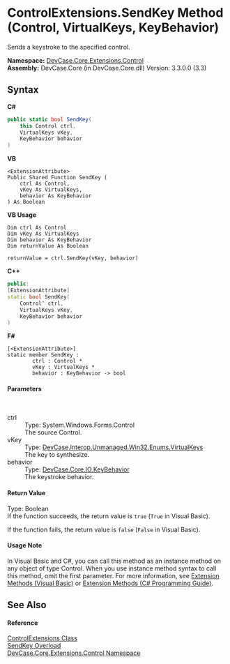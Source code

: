 # ControlExtensions.SendKey Method (Control, VirtualKeys, KeyBehavior)
 

Sends a keystroke to the specified control.

**Namespace:**&nbsp;<a href="N_DevCase_Core_Extensions_Control">DevCase.Core.Extensions.Control</a><br />**Assembly:**&nbsp;DevCase.Core (in DevCase.Core.dll) Version: 3.3.0.0 (3.3)

## Syntax

**C#**<br />
``` C#
public static bool SendKey(
	this Control ctrl,
	VirtualKeys vKey,
	KeyBehavior behavior
)
```

**VB**<br />
``` VB
<ExtensionAttribute>
Public Shared Function SendKey ( 
	ctrl As Control,
	vKey As VirtualKeys,
	behavior As KeyBehavior
) As Boolean
```

**VB Usage**<br />
``` VB Usage
Dim ctrl As Control
Dim vKey As VirtualKeys
Dim behavior As KeyBehavior
Dim returnValue As Boolean

returnValue = ctrl.SendKey(vKey, behavior)
```

**C++**<br />
``` C++
public:
[ExtensionAttribute]
static bool SendKey(
	Control^ ctrl, 
	VirtualKeys vKey, 
	KeyBehavior behavior
)
```

**F#**<br />
``` F#
[<ExtensionAttribute>]
static member SendKey : 
        ctrl : Control * 
        vKey : VirtualKeys * 
        behavior : KeyBehavior -> bool 

```


#### Parameters
&nbsp;<dl><dt>ctrl</dt><dd>Type: System.Windows.Forms.Control<br />The source Control.</dd><dt>vKey</dt><dd>Type: <a href="T_DevCase_Interop_Unmanaged_Win32_Enums_VirtualKeys">DevCase.Interop.Unmanaged.Win32.Enums.VirtualKeys</a><br />The key to synthesize.</dd><dt>behavior</dt><dd>Type: <a href="T_DevCase_Core_IO_KeyBehavior">DevCase.Core.IO.KeyBehavior</a><br />The keystroke behavior.</dd></dl>

#### Return Value
Type: Boolean<br />If the function succeeds, the return value is `true` (`True` in Visual Basic). 

 If the function fails, the return value is `false` (`False` in Visual Basic).

#### Usage Note
In Visual Basic and C#, you can call this method as an instance method on any object of type Control. When you use instance method syntax to call this method, omit the first parameter. For more information, see <a href="https://docs.microsoft.com/dotnet/visual-basic/programming-guide/language-features/procedures/extension-methods">Extension Methods (Visual Basic)</a> or <a href="https://docs.microsoft.com/dotnet/csharp/programming-guide/classes-and-structs/extension-methods">Extension Methods (C# Programming Guide)</a>.

## See Also


#### Reference
<a href="T_DevCase_Core_Extensions_Control_ControlExtensions">ControlExtensions Class</a><br /><a href="Overload_DevCase_Core_Extensions_Control_ControlExtensions_SendKey">SendKey Overload</a><br /><a href="N_DevCase_Core_Extensions_Control">DevCase.Core.Extensions.Control Namespace</a><br />